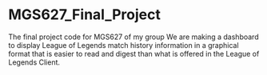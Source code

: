 # MGS627_Final_Project
The final project code for MGS627 of my group
We are making a dashboard to display League of Legends match history information in a graphical format
that is easier to read and digest than what is offered in the League of Legends Client.